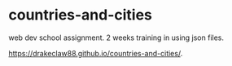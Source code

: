 # countries-and-cities

web dev school assignment. 
2 weeks
training in using json files.

https://drakeclaw88.github.io/countries-and-cities/.
